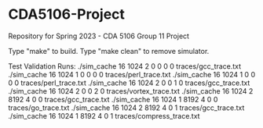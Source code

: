 # CDA5106-Project
Repository for Spring 2023 - CDA 5106 Group 11 Project

Type "make" to build. Type "make clean" to remove simulator.

Test Validation Runs:
./sim_cache 16 1024 2 0 0 0 0 traces/gcc_trace.txt
./sim_cache 16 1024 1 0 0 0 0 traces/perl_trace.txt
./sim_cache 16 1024 1 0 0 0 0 traces/perl_trace.txt
./sim_cache 16 1024 2 0 0 1 0 traces/gcc_trace.txt
./sim_cache 16 1024 2 0 0 2 0 traces/vortex_trace.txt
./sim_cache 16 1024 2 8192 4 0 0 traces/gcc_trace.txt
./sim_cache 16 1024 1 8192 4 0 0 traces/go_trace.txt
./sim_cache 16 1024 2 8192 4 0 1 traces/gcc_trace.txt
./sim_cache 16 1024 1 8192 4 0 1 traces/compress_trace.txt
